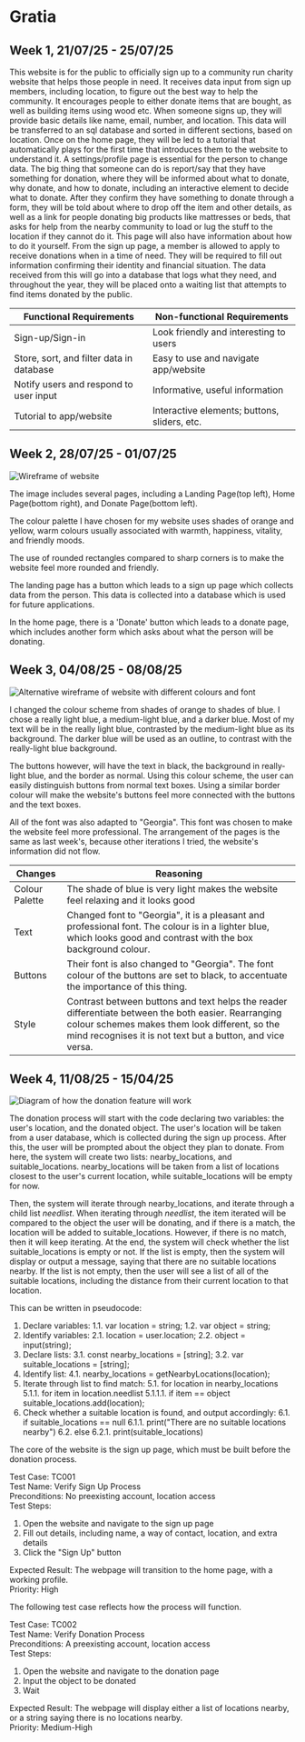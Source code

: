 # Gratia

## Week 1, 21/07/25 - 25/07/25

This website is for the public to officially sign up to a community run charity website that helps those people in need. It receives data input from sign up members, including location, to figure out the best way to help the community. It encourages people to either donate items that are bought, as well as building items using wood etc. When someone signs up, they will provide basic details like name, email, number, and location. This data will be transferred to an sql database and sorted in different sections, based on location. Once on the home page, they will be led to a tutorial that automatically plays for the first time that introduces them to the website to understand it. A settings/profile page is essential for the person to change data. The big thing that someone can do is report/say that they have something for donation, where they will be informed about what to donate, why donate, and how to donate, including an interactive element to decide what to donate. After they confirm they have something to donate through a form, they will be told about where to drop off the item and other details, as well as a link for people donating big products like mattresses or beds, that asks for help from the nearby community to load or lug the stuff to the location if they cannot do it. This page will also have information about how to do it yourself. From the sign up page, a member is allowed to apply to receive donations when in a time of need. They will be required to fill out information confirming their identity and financial situation. The data received from this will go into a database that logs what they need, and throughout the year, they will be placed onto a waiting list that attempts to find items donated by the public.

| Functional Requirements | Non-functional Requirements |
| ----------------------- | --------------------------- |
| Sign-up/Sign-in | Look friendly and interesting to users |
| Store, sort, and filter data in database | Easy to use and navigate app/website |
| Notify users and respond to user input | Informative, useful information |
| Tutorial to app/website | Interactive elements; buttons, sliders, etc. |

## Week 2, 28/07/25 - 01/07/25

![Wireframe of website](ReadMeImages/Wireframe.png)

The image includes several pages, including a Landing Page(top left), Home Page(bottom right), and Donate Page(bottom left).

The colour palette I have chosen for my website uses shades of orange and yellow, warm colours usually associated with warmth, happiness, vitality, and friendly moods. 

The use of rounded rectangles compared to sharp corners is to make the website feel more rounded and friendly. 

The landing page has a button which leads to a sign up page which collects data from the person. This data is collected into a database which is used for future applications.

In the home page, there is a 'Donate' button which leads to a donate page, which includes another form which asks about what the person will be donating. 

## Week 3, 04/08/25 - 08/08/25

![Alternative wireframe of website with different colours and font](ReadMeImages/WireframeAlternative.png)

I changed the colour scheme from shades of orange to shades of blue. I chose a really light blue, a medium-light blue, and a darker blue. Most of my text will be in the really light blue, contrasted by the medium-light blue as its background. The darker blue will be used as an outline, to contrast with the really-light blue background.

The buttons however, will have the text in black, the background in really-light blue, and the border as normal. Using this colour scheme, the user can easily distinguish buttons from normal text boxes. Using a similar border colour will make the website's buttons feel more connected with the buttons and the text boxes.

All of the font was also adapted to "Georgia". This font was chosen to make the website feel more professional. The arrangement of the pages is the same as last week's, because other iterations I tried, the website's information did not flow.

| Changes | Reasoning |
| ------- | --------- |
| Colour Palette | The shade of blue is very light makes the website feel relaxing and it looks good |
| Text | Changed font to "Georgia", it is a pleasant and professional font. The colour is in a lighter blue, which looks good and contrast with the box background colour. |
| Buttons | Their font is also changed to "Georgia". The font colour of the buttons are set to black, to accentuate the importance of this thing. |
| Style | Contrast between buttons and text helps the reader differentiate between the both easier. Rearranging colour schemes makes them look different, so the mind recognises it is not text but a button, and vice versa. |

## Week 4, 11/08/25 - 15/04/25

![Diagram of how the donation feature will work](ReadMeImages/DonationProcessFlowchart.png)

The donation process will start with the code declaring two variables: the user's location, and the donated object. The user's location will be taken from a user database, which is collected during the sign up process. After this, the user will be prompted about the object they plan to donate. From here, the system will create two lists: nearby_locations, and suitable_locations. nearby_locations will be taken from a list of locations closest to the user's current location, while suitable_locations will be empty for now.

Then, the system will iterate through nearby_locations, and iterate through a child list *needlist*. When iterating through *needlist*, the item iterated will be compared to the object the user will be donating, and if there is a match, the location will be added to suitable_locations. However, if there is no match, then it will keep iterating. At the end, the system will check whether the list suitable_locations is empty or not. If the list is empty, then the system will display or output a message, saying that there are no suitable locations nearby. If the list is not empty, then the user will see a list of all of the suitable locations, including the distance from their current location to that location.

This can be written in pseudocode:
1. Declare variables:
     1.1. var location = string;
     1.2. var object = string;
2. Identify variables:
     2.1. location = user.location;
     2.2. object = input(string);
3. Declare lists:
     3.1. const nearby_locations = [string];
     3.2. var suitable_locations = [string];
4. Identify list:
     4.1. nearby_locations = getNearbyLocations(location);
5. Iterate through list to find match:
     5.1. for location in nearby_locations
         5.1.1. for item in location.needlist
             5.1.1.1. if item == object
                 suitable_locations.add(location);
6. Check whether a suitable location is found, and output accordingly:
     6.1. if suitable_locations == null
         6.1.1. print("There are no suitable locations nearby")
     6.2. else
         6.2.1. print(suitable_locations)

The core of the website is the sign up page, which must be built before the donation process.

Test Case: TC001  <br>
Test Name: Verify Sign Up Process  <br>
Preconditions: No preexisting account, location access  <br>
Test Steps:
1. Open the website and navigate to the sign up page
2. Fill out details, including name, a way of contact, location, and extra details
3. Click the "Sign Up" button

Expected Result: The webpage will transition to the home page, with a working profile.  <br>
Priority: High

The following test case reflects how the process will function.

Test Case: TC002  <br>
Test Name: Verify Donation Process  <br>
Preconditions: A preexisting account, location access  <br>
Test Steps:
1. Open the website and navigate to the donation page
2. Input the object to be donated
3. Wait

Expected Result: The webpage will display either a list of locations nearby, or a string saying there is no locations nearby.  <br>
Priority: Medium-High
